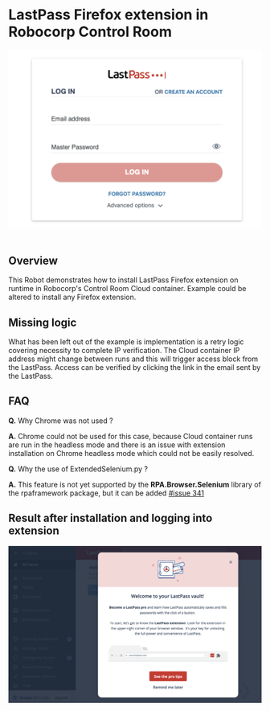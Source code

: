 # LastPass Firefox extension in Robocorp Control Room

<img src="images/pre_login.png" style="margin-bottom:20px;height:50%;">

## Overview

This Robot demonstrates how to install LastPass Firefox extension
on runtime in Robocorp's Control Room Cloud container. Example could
be altered to install any Firefox extension.

## Missing logic

What has been left out of the example is implementation is a retry logic
covering necessity to complete IP verification. The Cloud container IP
address might change between runs and this will trigger access block
from the LastPass. Access can be verified by clicking the link in the
email sent by the LastPass.

## FAQ

**Q.** Why Chrome was not used ?

**A.** Chrome could not be used for this case, because Cloud container runs
are run in the headless mode and there is an issue with extension
installation on Chrome headless mode which could not be easily resolved.

**Q.** Why the use of ExtendedSelenium.py ?

**A.** This feature is not yet supported by the **RPA.Browser.Selenium** library
of the rpaframework package, but it can be added [#issue 341](https://github.com/robocorp/rpaframework/issues/341)

## Result after installation and logging into extension

<img src="images/logged_in.png" style="margin-bottom:20px;">
